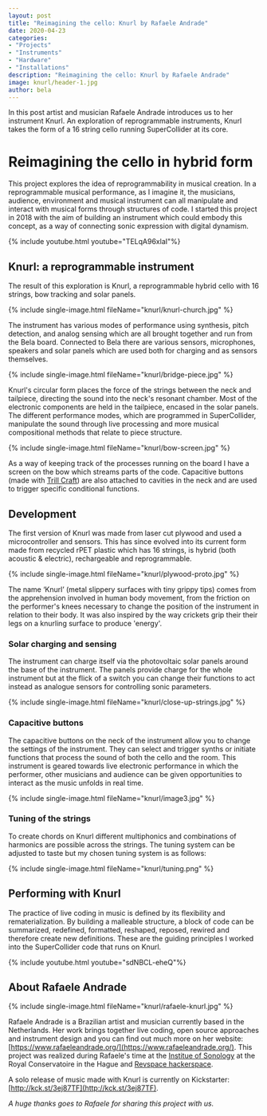 ```yaml
---
layout: post
title: "Reimagining the cello: Knurl by Rafaele Andrade"
date: 2020-04-23
categories:
- "Projects"
- "Instruments"
- "Hardware"
- "Installations"
description: "Reimagining the cello: Knurl by Rafaele Andrade"
image: knurl/header-1.jpg
author: bela
---
```


In this post artist and musician Rafaele Andrade introduces us to her instrument Knurl. An exploration of reprogrammable instruments, Knurl takes the form of a 16 string cello running SuperCollider at its core.

# Reimagining the cello in hybrid form

This project explores the idea of reprogrammability in musical creation. In a reprogrammable musical performance, as I imagine it, the musicians, audience, environment and musical instrument can all manipulate and interact with musical forms through structures of code.
I started this project in 2018 with the aim of building an instrument which could embody this concept, as a way of connecting sonic expression with digital dynamism.

{% include youtube.html youtube="TELqA96xlaI"%}


## Knurl: a reprogrammable instrument

The result of this exploration is Knurl, a reprogrammable hybrid cello with 16 strings, bow tracking and solar panels.


{% include single-image.html fileName="knurl/knurl-church.jpg" %}

The instrument has various modes of performance using synthesis, pitch detection, and analog sensing which are all brought together and run from the Bela board. Connected to Bela there are various sensors, microphones, speakers and solar panels which are used both for charging and as sensors themselves.

{% include single-image.html fileName="knurl/bridge-piece.jpg" %}

Knurl's circular form places the force of the strings between the neck and tailpiece, directing the sound into the neck's resonant chamber. Most of the electronic components are held in the tailpiece, encased in the solar panels. The different performance modes, which are programmed in SuperCollider, manipulate the sound through live processing and more musical compositional methods that relate to piece structure.

{% include single-image.html fileName="knurl/bow-screen.jpg" %}

As a way of keeping track of the processes running on the board I have a screen on the bow which streams parts of the code. Capacitive buttons (made with [Trill Craft](https://bela.io/trill)) are also attached to cavities in the neck and are used to trigger specific conditional functions.

## Development

The first version of Knurl was made from laser cut plywood and used a microcontroller and sensors. This has since evolved into its current form made from recycled rPET plastic which has 16 strings, is hybrid (both acoustic & electric), rechargeable and reprogrammable.

{% include single-image.html fileName="knurl/plywood-proto.jpg" %}

The name ‘Knurl’ (metal slippery surfaces with tiny grippy tips) comes from the apprehension involved in human body movement, from the friction on the performer's knees necessary to change the position of the instrument in relation to their body. It was also inspired by the way crickets grip their their legs on a knurling surface to produce 'energy'.

### Solar charging and sensing

The instrument can charge itself via the photovoltaic solar panels around the base of the instrument. The panels provide charge for the whole instrument but at the flick of a switch you can change their functions to act instead as analogue sensors for controlling sonic parameters.

{% include single-image.html fileName="knurl/close-up-strings.jpg" %}


### Capacitive buttons

The capacitive buttons on the neck of the instrument allow you to change the settings of the instrument. They can select and trigger synths or initiate functions that process the sound of both the cello and the room. This instrument is geared towards live electronic performance in which the performer, other musicians and audience can be given opportunities to interact as the music unfolds in real time.

{% include single-image.html fileName="knurl/image3.jpg" %}


### Tuning of the strings

To create chords on Knurl different multiphonics and combinations of harmonics are possible across the strings. The tuning system can be adjusted to taste but my chosen tuning system is as follows:

{% include single-image.html fileName="knurl/tuning.png" %}

## Performing with Knurl

The practice of live coding in music is defined by its flexibility and rematerialization. By building a malleable structure, a block of code can be summarized, redefined, formatted, reshaped, reposed, rewired and therefore create new definitions. These are the guiding principles I worked into the SuperCollider code that runs on Knurl.

{% include youtube.html youtube="sdNBCL-eheQ"%}

## About Rafaele Andrade

{% include single-image.html fileName="knurl/rafaele-knurl.jpg" %}


Rafaele Andrade is a Brazilian artist and musician currently based in the Netherlands. Her work brings together live coding, open source approaches and instrument design and you can find out much more on her website: [https://www.rafaeleandrade.org/](https://www.rafaeleandrade.org/). This project was realized during Rafaele's time at the [Institue of Sonology](http://sonology.org/) at the Royal Conservatoire in the Hague and [Revspace hackerspace](https://revspace.nl/Main_Page).

A solo release of music made with Knurl is currently on Kickstarter: [http://kck.st/3ej87TF](http://kck.st/3ej87TF).

*A huge thanks goes to Rafaele for sharing this project with us.*
